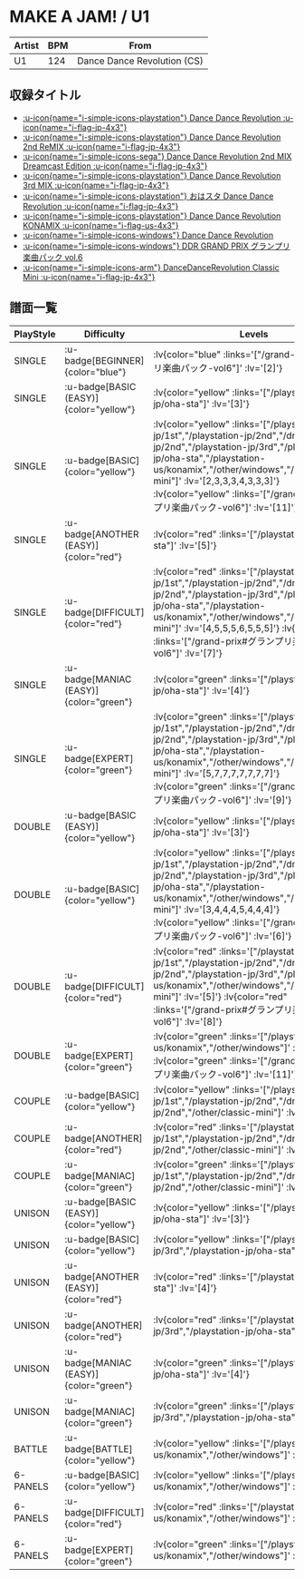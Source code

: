 # MAKE A JAM! / U1

|Artist|BPM|From|
|------|---|----|
|U1|124|Dance Dance Revolution (CS)|

## 収録タイトル

- [ :u-icon{name="i-simple-icons-playstation"} Dance Dance Revolution :u-icon{name="i-flag-jp-4x3"} ](/playstation-jp/1st)
- [ :u-icon{name="i-simple-icons-playstation"} Dance Dance Revolution 2nd ReMIX :u-icon{name="i-flag-jp-4x3"} ](/playstation-jp/2nd)
- [ :u-icon{name="i-simple-icons-sega"} Dance Dance Revolution 2nd MIX Dreamcast Edition :u-icon{name="i-flag-jp-4x3"} ](/dreamcast-jp/2nd)
- [ :u-icon{name="i-simple-icons-playstation"} Dance Dance Revolution 3rd MIX :u-icon{name="i-flag-jp-4x3"} ](/playstation-jp/3rd)
- [ :u-icon{name="i-simple-icons-playstation"} おはスタ Dance Dance Revolution :u-icon{name="i-flag-jp-4x3"} ](/playstation-jp/oha-sta)
- [ :u-icon{name="i-simple-icons-playstation"} Dance Dance Revolution KONAMIX :u-icon{name="i-flag-us-4x3"} ](/playstation-us/konamix)
- [ :u-icon{name="i-simple-icons-windows"} Dance Dance Revolution](/other/windows)
- [ :u-icon{name="i-simple-icons-windows"} DDR GRAND PRIX グランプリ楽曲パック vol.6](/grand-prix#グランプリ楽曲パック-vol6)
- [ :u-icon{name="i-simple-icons-arm"} DanceDanceRevolution Classic Mini :u-icon{name="i-flag-jp-4x3"} ](/other/classic-mini)

## 譜面一覧

|PlayStyle|Difficulty|Levels|Notes|Movie|
|---------|----------|------|-----|-----|
|SINGLE| :u-badge[BEGINNER]{color="blue"} | :lv{color="blue" :links='["/grand-prix#グランプリ楽曲パック-vol6"]' :lv='[2]'} |63/0||
|SINGLE| :u-badge[BASIC (EASY)]{color="yellow"} | :lv{color="yellow" :links='["/playstation-jp/oha-sta"]' :lv='[3]'} |123/0||
|SINGLE| :u-badge[BASIC]{color="yellow"} | :lv{color="yellow" :links='["/playstation-jp/1st","/playstation-jp/2nd","/dreamcast-jp/2nd","/playstation-jp/3rd","/playstation-jp/oha-sta","/playstation-us/konamix","/other/windows","/other/classic-mini"]' :lv='[2,3,3,3,4,3,3,3]'}  :lv{color="yellow" :links='["/grand-prix#グランプリ楽曲パック-vol6"]' :lv='[11]'} |155/0||
|SINGLE| :u-badge[ANOTHER (EASY)]{color="red"} | :lv{color="red" :links='["/playstation-jp/oha-sta"]' :lv='[5]'} |129/0||
|SINGLE| :u-badge[DIFFICULT]{color="red"} | :lv{color="red" :links='["/playstation-jp/1st","/playstation-jp/2nd","/dreamcast-jp/2nd","/playstation-jp/3rd","/playstation-jp/oha-sta","/playstation-us/konamix","/other/windows","/other/classic-mini"]' :lv='[4,5,5,5,6,5,5,5]'}  :lv{color="red" :links='["/grand-prix#グランプリ楽曲パック-vol6"]' :lv='[7]'} |193/0||
|SINGLE| :u-badge[MANIAC (EASY)]{color="green"} | :lv{color="green" :links='["/playstation-jp/oha-sta"]' :lv='[4]'} |132/0||
|SINGLE| :u-badge[EXPERT]{color="green"} | :lv{color="green" :links='["/playstation-jp/1st","/playstation-jp/2nd","/dreamcast-jp/2nd","/playstation-jp/3rd","/playstation-jp/oha-sta","/playstation-us/konamix","/other/windows","/other/classic-mini"]' :lv='[5,7,7,7,7,7,7,7]'}  :lv{color="green" :links='["/grand-prix#グランプリ楽曲パック-vol6"]' :lv='[9]'} |240/0||
|DOUBLE| :u-badge[BASIC (EASY)]{color="yellow"} | :lv{color="yellow" :links='["/playstation-jp/oha-sta"]' :lv='[3]'} |123/0||
|DOUBLE| :u-badge[BASIC]{color="yellow"} | :lv{color="yellow" :links='["/playstation-jp/1st","/playstation-jp/2nd","/dreamcast-jp/2nd","/playstation-jp/3rd","/playstation-jp/oha-sta","/playstation-us/konamix","/other/windows","/other/classic-mini"]' :lv='[3,4,4,4,5,4,4,4]'}  :lv{color="yellow" :links='["/grand-prix#グランプリ楽曲パック-vol6"]' :lv='[6]'} |155/0||
|DOUBLE| :u-badge[DIFFICULT]{color="red"} | :lv{color="red" :links='["/playstation-jp/1st","/playstation-jp/2nd","/dreamcast-jp/2nd","/playstation-jp/3rd","/playstation-us/konamix","/other/windows","/other/classic-mini"]' :lv='[5]'}  :lv{color="red" :links='["/grand-prix#グランプリ楽曲パック-vol6"]' :lv='[8]'} |200/0||
|DOUBLE| :u-badge[EXPERT]{color="green"} | :lv{color="green" :links='["/playstation-us/konamix","/other/windows"]' :lv='[8]'}  :lv{color="green" :links='["/grand-prix#グランプリ楽曲パック-vol6"]' :lv='[11]'} |296/0||
|COUPLE| :u-badge[BASIC]{color="yellow"} | :lv{color="yellow" :links='["/playstation-jp/1st","/playstation-jp/2nd","/dreamcast-jp/2nd","/other/classic-mini"]' :lv='[2,3,3,3]'} |1P:121/0 2P:123/0||
|COUPLE| :u-badge[ANOTHER]{color="red"} | :lv{color="red" :links='["/playstation-jp/1st","/playstation-jp/2nd","/dreamcast-jp/2nd","/other/classic-mini"]' :lv='[4,5,5,5]'} |1P:160/0 2P:159/0||
|COUPLE| :u-badge[MANIAC]{color="green"} | :lv{color="green" :links='["/playstation-jp/1st","/playstation-jp/2nd","/dreamcast-jp/2nd","/other/classic-mini"]' :lv='[5,7,7,7]'} |224/0||
|UNISON| :u-badge[BASIC (EASY)]{color="yellow"} | :lv{color="yellow" :links='["/playstation-jp/oha-sta"]' :lv='[3]'} |||
|UNISON| :u-badge[BASIC]{color="yellow"} | :lv{color="yellow" :links='["/playstation-jp/3rd","/playstation-jp/oha-sta"]' :lv='[3,4]'} |||
|UNISON| :u-badge[ANOTHER (EASY)]{color="red"} | :lv{color="red" :links='["/playstation-jp/oha-sta"]' :lv='[4]'} |||
|UNISON| :u-badge[ANOTHER]{color="red"} | :lv{color="red" :links='["/playstation-jp/3rd","/playstation-jp/oha-sta"]' :lv='[5,6]'} |||
|UNISON| :u-badge[MANIAC (EASY)]{color="green"} | :lv{color="green" :links='["/playstation-jp/oha-sta"]' :lv='[4]'} |||
|UNISON| :u-badge[MANIAC]{color="green"} | :lv{color="green" :links='["/playstation-jp/3rd","/playstation-jp/oha-sta"]' :lv='[7]'} |||
|BATTLE| :u-badge[BATTLE]{color="yellow"} | :lv{color="yellow" :links='["/playstation-us/konamix","/other/windows"]' :lv='[6]'} |||
|6-PANELS| :u-badge[BASIC]{color="yellow"} | :lv{color="yellow" :links='["/playstation-us/konamix","/other/windows"]' :lv='[3]'} |120/0||
|6-PANELS| :u-badge[DIFFICULT]{color="red"} | :lv{color="red" :links='["/playstation-us/konamix","/other/windows"]' :lv='[6]'} |170/0||
|6-PANELS| :u-badge[EXPERT]{color="green"} | :lv{color="green" :links='["/playstation-us/konamix","/other/windows"]' :lv='[7]'} |257/0||

